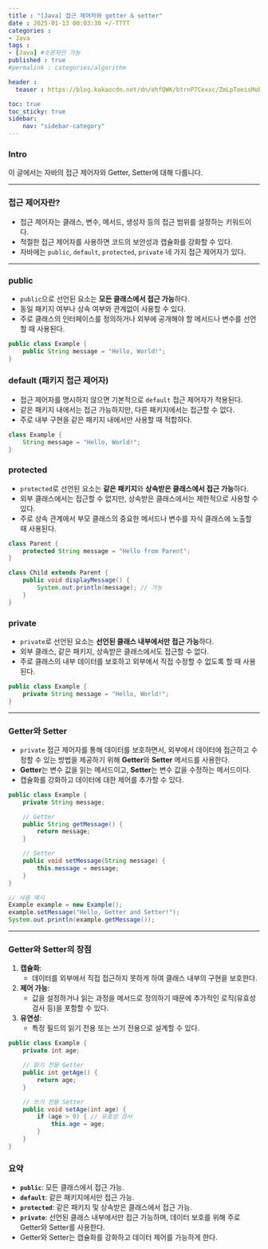 ```yaml
---
title : "[Java] 접근 제어자와 getter & setter"
date : 2025-01-13 00:03:30 +/-TTTT
categories : 
- Java
tags : 
- [Java] #소문자만 가능
published : true
#permalink : categories/algorithm

header :
  teaser : https://blog.kakaocdn.net/dn/ehfQWK/btrnP7Cexxc/ZmLpToeisMobjHGaLfEDg0/img.png

toc: true
toc_sticky: true
sidebar:
    nav: "sidebar-category"
---
```


### Intro

이 글에서는 자바의 접근 제어자와 Getter, Setter에 대해 다룹니다.

* * *

### 접근 제어자란?

- 접근 제어자는 클래스, 변수, 메서드, 생성자 등의 접근 범위를 설정하는 키워드이다.
- 적절한 접근 제어자를 사용하면 코드의 보안성과 캡슐화를 강화할 수 있다.
- 자바에는 `public`, `default`, `protected`, `private` 네 가지 접근 제어자가 있다.

* * *

### public

- `public`으로 선언된 요소는 **모든 클래스에서 접근 가능**하다.
- 동일 패키지 여부나 상속 여부와 관계없이 사용할 수 있다.
- 주로 클래스의 인터페이스를 정의하거나 외부에 공개해야 할 메서드나 변수를 선언할 때 사용된다.

```java
public class Example {
    public String message = "Hello, World!";
}
```

### default (패키지 접근 제어자)

- 접근 제어자를 명시하지 않으면 기본적으로 `default` 접근 제어자가 적용된다.
- 같은 패키지 내에서는 접근 가능하지만, 다른 패키지에서는 접근할 수 없다.
- 주로 내부 구현을 같은 패키지 내에서만 사용할 때 적합하다.

```java
class Example {
    String message = "Hello, World!";
}
```

### protected

- `protected`로 선언된 요소는 **같은 패키지**와 **상속받은 클래스에서 접근 가능**하다.
- 외부 클래스에서는 접근할 수 없지만, 상속받은 클래스에서는 제한적으로 사용할 수 있다.
- 주로 상속 관계에서 부모 클래스의 중요한 메서드나 변수를 자식 클래스에 노출할 때 사용된다.

```java
class Parent {
    protected String message = "Hello from Parent";
}

class Child extends Parent {
    public void displayMessage() {
        System.out.println(message); // 가능
    }
}
```

### private

- `private`로 선언된 요소는 **선언된 클래스 내부에서만 접근 가능**하다.
- 외부 클래스, 같은 패키지, 상속받은 클래스에서도 접근할 수 없다.
- 주로 클래스의 내부 데이터를 보호하고 외부에서 직접 수정할 수 없도록 할 때 사용된다.

```java
public class Example {
    private String message = "Hello, World!";
}
```

* * *

### Getter와 Setter

- `private` 접근 제어자를 통해 데이터를 보호하면서, 외부에서 데이터에 접근하고 수정할 수 있는 방법을 제공하기 위해 **Getter**와 **Setter** 메서드를 사용한다.
- **Getter**는 변수 값을 읽는 메서드이고, **Setter**는 변수 값을 수정하는 메서드이다.
- 캡슐화를 강화하고 데이터에 대한 제어를 추가할 수 있다.

```java
public class Example {
    private String message;

    // Getter
    public String getMessage() {
        return message;
    }

    // Setter
    public void setMessage(String message) {
        this.message = message;
    }
}

// 사용 예시
Example example = new Example();
example.setMessage("Hello, Getter and Setter!");
System.out.println(example.getMessage());
```

* * *

### Getter와 Setter의 장점

1.  **캡슐화**:
    - 데이터를 외부에서 직접 접근하지 못하게 하여 클래스 내부의 구현을 보호한다.
2.  **제어 가능**:
    - 값을 설정하거나 읽는 과정을 메서드로 정의하기 때문에 추가적인 로직(유효성 검사 등)을 포함할 수 있다.
3.  **유연성**:
    - 특정 필드의 읽기 전용 또는 쓰기 전용으로 설계할 수 있다.

```java
public class Example {
    private int age;

    // 읽기 전용 Getter
    public int getAge() {
        return age;
    }

    // 쓰기 전용 Setter
    public void setAge(int age) {
        if (age > 0) { // 유효성 검사
            this.age = age;
        }
    }
}
```

### 요약

- **`public`**: 모든 클래스에서 접근 가능.
- **`default`**: 같은 패키지에서만 접근 가능.
- **`protected`**: 같은 패키지 및 상속받은 클래스에서 접근 가능.
- **`private`**: 선언된 클래스 내부에서만 접근 가능하며, 데이터 보호를 위해 주로 Getter와 Setter를 사용한다.
- Getter와 Setter는 캡슐화를 강화하고 데이터 제어를 가능하게 한다.